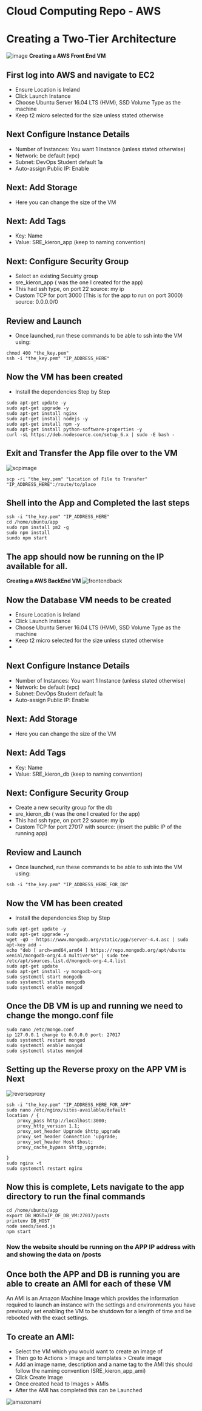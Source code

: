 # Cloud Computing Repo - AWS
# Creating a Two-Tier Architecture

![image](https://github.com/sc18kg/cloud_computing_AWS/blob/main/2tierarch.png?raw=true)
**Creating a AWS Front End VM**

## First log into AWS and navigate to EC2
- Ensure Location is Ireland 
- Click Launch Instance
- Choose Ubuntu Server 16.04 LTS (HVM), SSD Volume Type as the machine
- Keep t2 micro selected for the size unless stated otherwise
## Next Configure Instance Details
 - Number of Instances: You want 1 Instance (unless stated otherwise)
 - Network: be default (vpc)
 - Subnet: DevOps Student default 1a
 - Auto-assign Public IP: Enable
## Next: Add Storage
- Here you can change the size of the VM
## Next: Add Tags
 - Key: Name
 - Value: SRE_kieron_app (keep to naming convention)
## Next: Configure Security Group
 - Select an existing Secuirty group
 - sre_kieron_app ( was the one I created for the app)
 - This had ssh type, on port 22 source: my ip
 - Custom TCP for port 3000 (This is for the app to run on port 3000) source: 0.0.0.0/0
## Review and Launch
- Once launched, run these commands to be able to ssh into the VM using:
```
chmod 400 "the_key.pem"
ssh -i "the_key.pem" "IP_ADDRESS_HERE" 
```
## Now the VM has been created
 - Install the dependencies Step by Step
 ```
 sudo apt-get update -y
sudo apt-get upgrade -y
sudo apt-get install nginx
sudo apt-get install nodejs -y
sudo apt-get install npm -y
sudo apt-get install python-software-properties -y
curl -sL https://deb.nodesource.com/setup_6.x | sudo -E bash -
```
## Exit and Transfer the App file over to the VM
![scpimage](https://www.skillsugar.com/media/image/scp-files-1591200528.png)
```
scp -ri "the_key.pem" "Location of File to Transfer" "IP_ADDRESS_HERE":/route/to/place
```

## Shell into the App and Completed the last steps
```
ssh -i "the_key.pem" "IP_ADDRESS_HERE"
cd /home/ubuntu/app
sudo npm install pm2 -g
sudo npm install
sundo npm start
```
## The app should now be running on the IP available for all.

**Creating a AWS BackEnd VM**
![frontendback](https://images.ctfassets.net/hkpf2qd2vxgx/5d3mga1jmH2nPsZABvsorW/4120bd9ec0b76e02503ba639a17978b4/front_end_back_end_blog-01-1024x640.png)
## Now the Database VM needs to be created
- Ensure Location is Ireland 
- Click Launch Instance
- Choose Ubuntu Server 16.04 LTS (HVM), SSD Volume Type as the machine
- Keep t2 micro selected for the size unless stated otherwise
- 
## Next Configure Instance Details
 - Number of Instances: You want 1 Instance (unless stated otherwise)
 - Network: be default (vpc)
 - Subnet: DevOps Student default 1a
 - Auto-assign Public IP: Enable
## Next: Add Storage
- Here you can change the size of the VM
## Next: Add Tags
 - Key: Name
 - Value: SRE_kieron_db (keep to naming convention)
## Next: Configure Security Group
 - Create a new security group for the db
 - sre_kieron_db ( was the one I created for the app)
 - This had ssh type, on port 22 source: my ip
 - Custom TCP for port 27017 with source: (insert the public IP of the running app)
## Review and Launch
- Once launched, run these commands to be able to ssh into the VM using:
```
ssh -i "the_key.pem" "IP_ADDRESS_HERE_FOR_DB" 
```
## Now the VM has been created
 - Install the dependencies Step by Step
 ```
sudo apt-get update -y
sudo apt-get upgrade -y
wget -qO - https://www.mongodb.org/static/pgp/server-4.4.asc | sudo apt-key add -
echo "deb [ arch=amd64,arm64 ] https://repo.mongodb.org/apt/ubuntu xenial/mongodb-org/4.4 multiverse" | sudo tee /etc/apt/sources.list.d/mongodb-org-4.4.list
sudo apt-get update
sudo apt-get install -y mongodb-org
sudo systemctl start mongodb
sudo systemctl status mongodb
sudo systemctl enable mongod
```
## Once the DB VM is up and running we need to change the mongo.conf file
```
sudo nano /etc/mongo.conf
ip 127.0.0.1 change to 0.0.0.0 port: 27017
sudo systemctl restart mongod
sudo systemctl enable mongod
sudo systemctl status mongod
```
## Setting up the Reverse proxy on the APP VM is Next
![reverseproxy](https://www.maketecheasier.com/assets/uploads/2019/03/reverse-proxy-featured.png)
```
ssh -i "the_key.pem" "IP_ADDRESS_HERE_FOR_APP" 
sudo nano /etc/nginx/sites-available/default
location / {
    proxy_pass http://localhost:3000;
    proxy_http_version 1.1;
    proxy_set_header Upgrade $http_upgrade
    proxy_set_header Connection 'upgrade;
    proxy_set_header Host $host;
    proxy_cache_bypass $http_upgrade;
    
}
sudo nginx -t
sudo systemctl restart nginx
```
## Now this is complete, Lets navigate to the app directory to run the final commands
```
cd /home/ubuntu/app
export DB_HOST=IP_OF_DB_VM:27017/posts
printenv DB_HOST
node seeds/seed.js
npm start
```
### Now the website should be running on the APP IP address with and showing the data on /posts

## Once both the APP and DB is running you are able to create an AMI for each of these VM
An AMI is an Amazon Machine Image which provides the information required to launch an instance with the settings and environments you have
previously set enabling the VM to be shutdown for a length of time and be rebooted with the exact settings.

## To create an AMI:
 - Select the VM which you would want to create an image of
 - Then go to Actions > Image and templates > Create image
 - Add an image name, description and a name tag to the AMI this should follow the naming convention (SRE_kieron_app_ami)
 - Click Create Image
 - Once created head to Images > AMIs
 - After the AMI has completed this can be Launched
 
 ![amazonami](https://docs.aws.amazon.com/AWSEC2/latest/UserGuide/images/ami_lifecycle.png)
